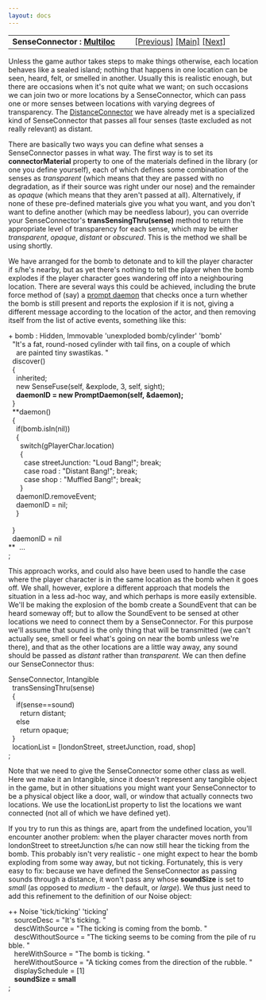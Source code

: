 ```yaml
---
layout: docs
---
```

<table width="100%" data-border="0" data-cellspacing="0"
data-cellpadding="3" data-bgcolor="#C0C0C0">
<colgroup>
<col style="width: 50%" />
<col style="width: 50%" />
</colgroup>
<tbody>
<tr>
<td style="text-align: left;"><strong>SenseConnector : <a
href="multiloc.html">Multiloc</a><br />
</strong></td>
<td style="text-align: right;"><a href="noise.html">[Previous]</a> <a
href="generalintroduction.html">[Main]</a> <a
href="sensoryevent.html">[Next]</a></td>
</tr>
</tbody>
</table>

  
Unless the game author takes steps to make things otherwise, each
location behaves like a sealed island; nothing that happens in one
location can be seen, heard, felt, or smelled in another. Usually this
is realistic enough, but there are occasions when it's not quite what we
want; on such occasions we can join two or more locations by a
SenseConnector, which can pass one or more senses between locations with
varying degrees of transparency. The
[DistanceConnector](distanceconnector.html) we have already met is a
specialized kind of SenseConnector that passes all four senses (taste
excluded as not really relevant) as distant.  
  
There are basically two ways you can define what senses a SenseConnector
passes in what way. The first way is to set its **connectorMaterial**
property to one of the materials defined in the library (or one you
define yourself), each of which defines some combination of the senses
as *transparent* (which means that they are passed with no degradation,
as if their source was right under our nose) and the remainder as
*opaque* (which means that they aren't passed at all). Alternatively, if
none of these pre-defined materials give you what you want, and you
don't want to define another (which may be needless labour), you can
override your SenseConnector's **transSensingThru(sense)** method to
return the appropriate level of transparency for each sense, which may
be either *transparent*, *opaque*, *distant* or *obscured*. This is the
method we shall be using shortly.  
  
We have arranged for the bomb to detonate and to kill the player
character if s/he's nearby, but as yet there's nothing to tell the
player when the bomb explodes if the player character goes wandering off
into a neighbouring location. There are several ways this could be
achieved, including the brute force method of (say) a [prompt
daemon](promptdaemon.html) that checks once a turn whether the bomb is
still present and reports the explosion if it is not, giving a different
message according to the location of the actor, and then removing itself
from the list of active events, something like this:  
  
+ bomb : Hidden, Immovable 'unexploded bomb/cylinder' 'bomb'  
  "It's a fat, round-nosed cylinder with tail fins, on a couple of which  
    are painted tiny swastikas. "  
  discover()  
  {  
    inherited;  
    new SenseFuse(self, &explode, 3, self, sight);  
    **daemonID = new PromptDaemon(self, &daemon);**  
  }  
  **daemon()  
  {      
    if(bomb.isIn(nil))  
    {  
      switch(gPlayerChar.location)  
      {  
        case streetJunction: "Loud Bang!"; break;  
        case road : "Distant Bang!"; break;  
        case shop : "Muffled Bang!"; break;  
      }          
    daemonID.removeEvent;  
    daemonID = nil;   
    }  
      
  }  
  daemonID = nil  
**  ...  
;  
  
This approach works, and could also have been used to handle the case
where the player character is in the same location as the bomb when it
goes off. We shall, however, explore a different approach that models
the situation in a less ad-hoc way, and which perhaps is more easily
extensible. We'll be making the explosion of the bomb create a
SoundEvent that can be heard someway off; but to allow the SoundEvent to
be sensed at other locations we need to connect them by a
SenseConnector. For this purpose we'll assume that sound is the only
thing that will be transmitted (we can't actually see, smell or feel
what's going on near the bomb unless we're there), and that as the other
locations are a little way away, any sound should be passed as *distant*
rather than *transparent.* We can then define our SenseConnector thus:  
  
SenseConnector, Intangible  
  transSensingThru(sense)  
  {  
    if(sense==sound)  
      return distant;  
    else  
      return opaque;  
  }   
  locationList = \[londonStreet, streetJunction, road, shop\]  
;  
  
Note that we need to give the SenseConnector some other class as well.
Here we make it an Intangible, since it doesn't represent any tangible
object in the game, but in other situations you might want your
SenseConnector to be a physical object like a door, wall, or window that
actually connects two locations. We use the locationList property to
list the locations we want connected (not all of which we have defined
yet).  
  
If you try to run this as things are, apart from the undefined location,
you'll encounter another problem: when the player character moves north
from londonStreet to streetJunction s/he can now still hear the ticking
from the bomb. This probably isn't very realistic - one might expect to
hear the bomb exploding from some way away, but not ticking.
Fortunately, this is very easy to fix: because we have defined the
SenseConnector as passing sounds through a distance, it won't pass any
whose **soundSize** is set to *small* (as opposed to *medium* - the
default, or *large*). We thus just need to add this refinement to the
definition of our Noise object:  
  
++ Noise 'tick/ticking' 'ticking'  
   sourceDesc = "It's ticking. "  
   descWithSource = "The ticking is coming from the bomb. "  
   descWithoutSource = "The ticking seems to be coming from the pile of rubble. "  
   hereWithSource = "The bomb is ticking. "  
   hereWithoutSource = "A ticking comes from the direction of the rubble. "  
   displaySchedule = \[1\]  
   **soundSize = small**  
;  
  
  
  
  
  
